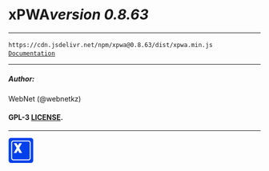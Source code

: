 <h1 style="display: flex; align-items: center;">
    xPWA 
    <i>version 0.8.63</i>
</h1>
<hr>
<code>https://cdn.jsdelivr.net/npm/xpwa@0.8.63/dist/xpwa.min.js</code>
<br>
<code><a href="https://xpwa.webnet.kz">Documentation</a></code>
<hr>
<h5>Author:</h5>
<p>WebNet (@webnetkz)</p>
<h4>GPL-3 <a href="LICENSE">LICENSE</a>.</h4>
<hr>
<img src="./logo.png" width="50px;" style="width: 50px;">



